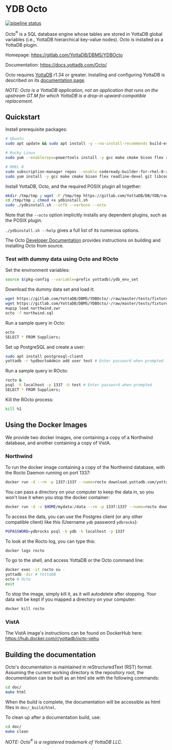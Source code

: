 # YDB Octo

[![pipeline status](https://gitlab.com/YottaDB/DBMS/YDBOcto/badges/master/pipeline.svg)](https://gitlab.com/YottaDB/DBMS/YDBOcto/commits/master)

Octo<sup>®</sup> is a SQL database engine whose tables are stored in YottaDB global variables (i.e., YottaDB hierarchical key-value nodes). Octo is installed as a YottaDB plugin.

Homepage: https://gitlab.com/YottaDB/DBMS/YDBOcto

Documentation: https://docs.yottadb.com/Octo/

Octo requires [YottaDB](https://gitlab.com/YottaDB/DB/YDB) r1.34 or greater. Installing and configuring YottaDB is described on its [documentation page](https://docs.yottadb.com/AdminOpsGuide/installydb.html).

*NOTE: Octo is a YottaDB application, not an application that runs on the upstream GT.M for which YottaDB is a drop-in upward-compatible replacement.*

## Quickstart

Install prerequisite packages:

```sh
# Ubuntu
sudo apt update && sudo apt install -y --no-install-recommends build-essential cmake bison flex libreadline-dev libssl-dev wget ca-certificates file libelf-dev curl git pkg-config libicu-dev libconfig-dev

# Rocky Linux
sudo yum --enablerepo=powertools install -y gcc make cmake bison flex readline-devel git libconfig-devel pkg-config libicu-devel wget findutils procps file openssl-devel postgresql

# RHEL 8
sudo subscription-manager repos --enable codeready-builder-for-rhel-8-x86_64-rpms
sudo yum install -y gcc make cmake bison flex readline-devel git libconfig-devel pkg-config libicu-devel wget findutils procps file openssl-devel postgresql
```

Install YottaDB, Octo, and the required POSIX plugin all together:

```sh
mkdir /tmp/tmp ; wget -P /tmp/tmp https://gitlab.com/YottaDB/DB/YDB/raw/master/sr_unix/ydbinstall.sh
cd /tmp/tmp ; chmod +x ydbinstall.sh
sudo ./ydbinstall.sh --utf8 --verbose --octo
```

Note that the `--octo` option implicitly installs any dependent plugins, such as the POSIX plugin.

`./ydbinstall.sh --help` gives a full list of its numerous options.

The Octo [Developer Documentation](https://docs.yottadb.com/Octo/developer_doc.html) provides instructions on building and installing Octo from source.

### Test with dummy data using Octo and ROcto

Set the environment variables:

```sh
source $(pkg-config --variable=prefix yottadb)/ydb_env_set
```

Download the dummy data set and load it:

```sh
wget https://gitlab.com/YottaDB/DBMS/YDBOcto/-/raw/master/tests/fixtures/northwind.zwr
wget https://gitlab.com/YottaDB/DBMS/YDBOcto/-/raw/master/tests/fixtures/northwind.sql
mupip load northwind.zwr
octo -f northwind.sql
```

Run a sample query in Octo:

```sh
octo
SELECT * FROM Suppliers;
```

Set up PostgreSQL and create a user:

```sh
sudo apt install postgresql-client
yottadb -r %ydboctoAdmin add user test # Enter password when prompted
```

Run a sample query in ROcto:

```sh
rocto &
psql -h localhost -p 1337 -U test # Enter password when prompted
SELECT * FROM Suppliers;
```

Kill the ROcto process:

```sh
kill %1
```

## Using the Docker Images
We provide two docker images, one containing a copy of a Northwind database, and another containing a copy of VistA.

### Northwind
To run the docker image containing a copy of the Northwind database, with the Rocto Daemon running on port 1337:

```sh
docker run -d --rm -p 1337:1337 --name=rocto download.yottadb.com/yottadb/octo
```

You can pass a directory on your computer to keep the data in, so you won't lose it when you stop the docker container:

```sh
docker run -d -v $HOME/mydata:/data --rm -p 1337:1337 --name=rocto download.yottadb.com/yottadb/octo
```

To access the data, you can use the Postgres client (or any other compatible client) like this (Username `ydb` password `ydbrocks`):

```sh
PGPASSWORD=ydbrocks psql -U ydb -h localhost -p 1337
```

To look at the Rocto log, you can type this:
```sh
docker logs rocto
```

To go to the shell, and access YottaDB or the Octo command line:

```sh
docker exec -it rocto su -
yottadb -dir # YottaDB
octo # Octo
exit
```

To stop the image, simply kill it, as it will autodelete after stopping. Your data will be kept if you mapped a directory on your computer:

```sh
docker kill rocto
```

### VistA
The VistA image's instructions can be found on DockerHub here: https://hub.docker.com/r/yottadb/octo-vehu

## Building the documentation

Octo's documentation is maintained in reStructuredText (RST) format. Assuming the current working directory is the repository root, the documentation can be built as an html site with the following commands:

```sh
cd doc/
make html
```

When the build is complete, the documentation will be accessible as html files in `doc/_build/html`.

To clean up after a documentation build, use:

```sh
cd doc/
make clean
```

*NOTE: Octo<sup>®</sup> is a registered trademark of YottaDB LLC.*
